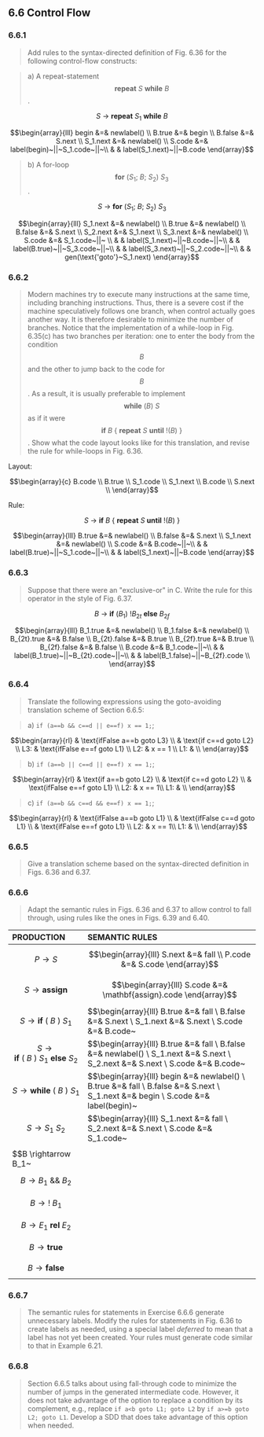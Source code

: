 ## 6.6 Control Flow

### 6.6.1

> Add rules to the syntax-directed definition of Fig. 6.36 for the following control-flow constructs:

> a) A repeat-statement $$\mathbf{repeat}~S~\mathbf{while}~B$$.

$$S~\rightarrow~\mathbf{repeat}~S_1~\mathbf{while}~B$$

$$\begin{array}{lll}
begin &=& newlabel() \\
B.true &=& begin \\
B.false &=& S.next \\
S_1.next &=& newlabel() \\
S.code &=& label(begin)~||~S_1.code~||~\\
& & label(S_1.next)~||~B.code
\end{array}$$

> b) A for-loop $$\mathbf{for}~(S_1;~B;~S_2)~S_3$$.

$$S~\rightarrow~\mathbf{for}~(S_1;~B;~S_2)~S_3$$

$$\begin{array}{lll}
S_1.next &=& newlabel() \\
B.true &=& newlabel() \\
B.false &=& S.next \\
S_2.next &=& S_1.next \\
S_3.next &=& newlabel() \\
S.code &=& S_1.code~||~ \\
& & label(S_1.next)~||~B.code~||~\\
& & label(B.true)~||~S_3.code~||~\\
& & label(S_3.next)~||~S_2.code~||~\\
& & gen(\text{'goto'}~S_1.next)
\end{array}$$

### 6.6.2

> Modern machines try to execute many instructions at the same time, including branching instructions. Thus, there is a severe cost if the machine speculatively follows one branch, when control actually goes another way. It is therefore desirable to minimize the number of branches. Notice that the implementation of a while-loop in Fig. 6.35(c) has two branches per iteration: one to enter the body from the condition $$B$$ and the other to jump back to the code for $$B$$. As a result, it is usually preferable to implement $$\mathbf{while}~(B)~S$$ as if it were $$\mathbf{if}~B~\{~\mathbf{repeat}~S~\mathbf{until}~!(B)~\}$$. Show what the code layout looks like for this translation, and revise the rule for while-loops in Fig. 6.36.

Layout:

$$\begin{array}{c}
B.code \\
B.true \\
S_1.code \\
S_1.next \\
B.code \\
S.next \\
\end{array}$$

Rule:

$$S~\rightarrow~\mathbf{if}~B~\{~\mathbf{repeat}~S~\mathbf{until}~!(B)~\}$$

$$\begin{array}{lll}
B.true &=& newlabel() \\
B.false &=& S.next \\
S_1.next &=& newlabel() \\
S.code &=& B.code~||~\\
& & label(B.true)~||~S_1.code~||~\\
& & label(S_1.next)~||~B.code
\end{array}$$

### 6.6.3

> Suppose that there were an "exclusive-or" in C. Write the rule for this operator in the style of Fig. 6.37.

$$B~\rightarrow~\mathbf{if}~(B_1)~!B_{2t}~\mathbf{else}~B_{2f}$$

$$\begin{array}{lll}
B_1.true &=& newlabel() \\
B_1.false &=& newlabel() \\
B_{2t}.true &=& B.false \\
B_{2t}.false &=& B.true \\
B_{2f}.true &=& B.true \\
B_{2f}.false &=& B.false \\
B.code &=& B_1.code~||~\\
& & label(B_1.true)~||~B_{2t}.code~||~\\
& & label(B_1.false)~||~B_{2f}.code \\
\end{array}$$

### 6.6.4

> Translate the following expressions using the goto-avoiding translation scheme of Section 6.6.5:

> a) `if (a==b && c==d || e==f) x == 1;`;

$$\begin{array}{rl}
& \text{ifFalse a==b goto L3} \\
& \text{if c==d goto L2} \\
L3: & \text{ifFalse e==f goto L1} \\
L2: & x == 1 \\
L1: & \\
\end{array}$$

> b) `if (a==b || c==d || e==f) x == 1;`;

$$\begin{array}{rl}
& \text{if a==b goto L2} \\
& \text{if c==d goto L2} \\
& \text{ifFalse e==f goto L1} \\
L2: & x == 1\\
L1: & \\
\end{array}$$

> c) `if (a==b && c==d && e==f) x == 1;`;

$$\begin{array}{rl}
& \text{ifFalse a==b goto L1} \\
& \text{ifFalse c==d goto L1} \\
& \text{ifFalse e==f goto L1} \\
L2: & x == 1\\
L1: & \\
\end{array}$$

### 6.6.5

> Give a translation scheme based on the syntax-directed definition in Figs. 6.36 and 6.37.

### 6.6.6

> Adapt the semantic rules in Figs. 6.36 and 6.37 to allow control to fall through, using rules like the ones in Figs. 6.39 and 6.40.

| PRODUCTION | SEMANTIC RULES |
|:-----------|:---------------|
| $$P \rightarrow S$$ | $$\begin{array}{lll} S.next &=& fall \\ P.code &=& S.code \end{array}$$ |
| $$S \rightarrow \mathbf{assign}$$ | $$\begin{array}{lll} S.code &=& \mathbf{assign}.code \end{array}$$ |
| $$S \rightarrow \mathbf{if}~(~B~)~S_1$$ | $$\begin{array}{lll} B.true &=& fall \\ B.false &=& S.next \\ S_1.next &=& S.next \\ S.code &=& B.code~||~S_1.code \end{array}$$ |
| $$S \rightarrow \mathbf{if}~(~B~)~S_1~\mathbf{else}~S_2$$ | $$\begin{array}{lll} B.true &=& fall \\ B.false &=& newlabel() \\ S_1.next &=& S.next \\ S_2.next &=& S.next \\ S.code &=& B.code~||~S_1.code~||~\\ & & gen(\text{'goto'}~S_1.next)~||~\\& &S_2.code \end{array}$$ |
| $$S \rightarrow \mathbf{while}~(~B~)~S_1$$ | $$\begin{array}{lll} begin &=& newlabel() \\ B.true &=& fall \\ B.false &=& S.next \\ S_1.next &=& begin \\ S.code &=& label(begin)~||~B.code~||~ \\& & S_1.code~||~gen(\text{'goto'}~begin) \end{array}$$ |
| $$S \rightarrow S_1~S_2$$ | $$\begin{array}{lll} S_1.next &=& fall \\ S_2.next &=& S.next \\ S.code &=& S_1.code~||~S_2.code \end{array}$$ |
| | |
| $$B \rightarrow B_1~||~B_2$$ | |
| $$B \rightarrow B_1~\&\&~B_2$$ | |
| $$B \rightarrow !~B_1$$ | |
| $$B \rightarrow E_1~\mathbf{rel}~E_2$$ | |
| $$B \rightarrow \mathbf{true}$$ | |
| $$B \rightarrow \mathbf{false}$$ | |

### 6.6.7

> The semantic rules for statements in Exercise 6.6.6 generate unnecessary labels. Modify the rules for statements in Fig.  6.36 to create labels as needed, using a special label _deferred_ to mean that a label has not yet been created. Your rules must generate code similar to that in Example 6.21.

### 6.6.8

> Section 6.6.5 talks about using fall-through code to minimize the number of jumps in the generated intermediate code. However, it does not take advantage of the option to replace a condition by its complement, e.g., replace `if a<b goto L1; goto L2` by `if a>=b goto L2; goto L1`. Develop a SDD that does take advantage of this option when needed.
